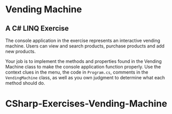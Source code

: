 # Vending Machine

## A C# LINQ Exercise

The console application in the exercise represents an interactive vending machine. Users can view and search products, purchase products and add new products.

Your job is to implement the methods and properties found in the Vending Machine class to make the console application function properly. Use the context clues in the menu, the code in `Program.cs`, comments in the `VendingMachine` class, as well as you own judgment to determine what each method should do.
# CSharp-Exercises-Vending-Machine
